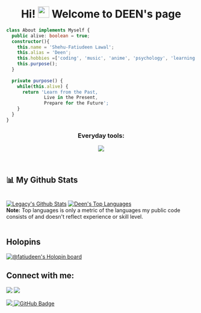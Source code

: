 <h1 align="center">Hi! <img src="https://raw.githubusercontent.com/MartinHeinz/MartinHeinz/master/wave.gif" width="30px"> Welcome to DEEN's page</h1>


```ts
class About implements Myself {
  public alive: boolean = true;
  constructor(){
    this.name = 'Shehu-Fatiudeen Lawal';
    this.alias = 'Deen';
    this.hobbies =['coding', 'music', 'anime', 'psychology', 'learning about our history'];
    this.purpose();
  }
  
  private purpose() {
    while(this.alive) {
      return 'Learn from the Past,
              Live in the Present, 
              Prepare for the Future';
    }
  }
}

```

<h3 align="center"> Everyday tools: </h3>

<p align="center">
  <a href="https://skillicons.dev">
    <img src="https://skillicons.dev/icons?i=nodejs,js,express,ts,py,fastapi,jest,firebase,mongodb,redis,postgres,sqlite,prisma,nginx,aws,graphql,heroku,git,kubernetes,docker,githubactions,linux,vim,bash,discord,dynamodb,regex,solidity,remix,gitlab" />
  </a>
</p>

<br/>

## 📊 My Github Stats

  <br/>
    <a href="#"><img alt="Legacy's Github Stats" src="https://github-readme-stats.vercel.app/api?username=fatiudeen&show_icons=true&count_private=true&theme=react&hide_border=true&bg_color=0D1117" /></a>
  <a href="#"><img alt="Deen's Top Languages" src="https://github-readme-stats.vercel.app/api/top-langs/?username=fatiudeen&langs_count=8&count_private=true&layout=compact&theme=react&hide_border=true&bg_color=0D1117" /></a>
  <br/>
  <b>Note:</b> Top languages is only a metric of the languages my public code consists of and doesn't reflect experience or skill level.


<br/>
<br/>


## Holopins

[![@fatiudeen's Holopin board](https://holopin.io/api/user/board?user=fatiudeen)](https://holopin.io/@fatiudeen)

## Connect with me:
<p align="left">

<a href = "https://www.linkedin.com/in/fatiudeen/"><img src="https://img.icons8.com/fluent/48/000000/linkedin.png"/></a>
<a href = "https://twitter.com/fatiudeen_"><img src="https://img.icons8.com/fluent/48/000000/twitter.png"/></a>

</p>

<!-- ## ❤ Views and Followers -->
<a href="https://github.com/fatiudeen">
    <img src="https://komarev.com/ghpvc/?username=fatiudeen">
</a>
<a href="https://github.com/fatiudeen?tab=followers"><img src="https://img.shields.io/github/followers/fatiudeen?label=Followers&style=social" alt="GitHub Badge"></a>

<!-- ![Snake animation](https://github.com/fatiudeen/fatiudeen/blob/output/github-contribution-grid-snake.svg) -->
